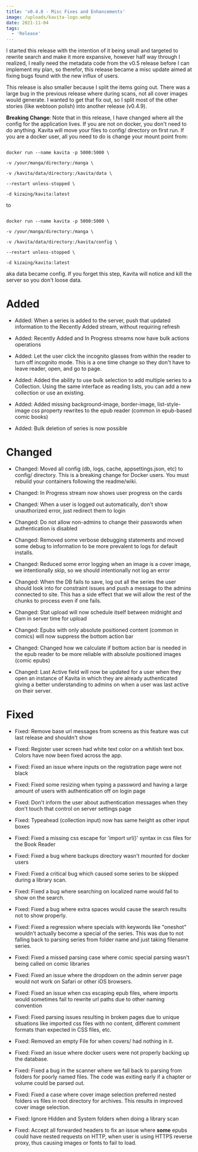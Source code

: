 ```yaml
---
title: 'v0.4.8 - Misc Fixes and Enhancements'
image: /uploads/kavita-logo.webp
date: 2021-11-04
tags:
  - 'Release'
---
```


I started this release with the intention of it being small and targeted to rewrite search and make it more expansive, however half way through I realized, I really need the metadata code from the v0.5 release before I can implement my plan, so therefor, this release became a misc update aimed at fixing bugs found with the new influx of users. 



This release is also smaller because I split the items going out. There was a large bug in the previous release where during scans, not all cover images would generate. I wanted to get that fix out, so I split most of the other stories (like webtoon polish) into another release (v0.4.9). 



**Breaking Change**: Note that in this release, I have changed where all the config for the application lives. If you are not on docker, you don't need to do anything. Kavita will move your files to config/ directory on first run. If you are a docker user, all you need to do is change your mount point from:



```

docker run --name kavita -p 5000:5000 \

-v /your/manga/directory:/manga \

-v /kavita/data/directory:/kavita/data \

--restart unless-stopped \

-d kizaing/kavita:latest

```

to

```

docker run --name kavita -p 5000:5000 \

-v /your/manga/directory:/manga \

-v /kavita/data/directory:/kavita/config \

--restart unless-stopped \

-d kizaing/kavita:latest

```

aka data became config. If you forget this step, Kavita will notice and kill the server so you don't loose data. 



# Added

- Added: When a series is added to the server, push that updated information to the Recently Added stream, without requiring refresh

- Added: Recently Added and In Progress streams now have bulk actions operations 

- Added: Let the user click the incognito glasses from within the reader to turn off incognito mode. This is a one time change so they don't have to leave reader, open, and go to page. 

- Added: Added the ability to use bulk selection to add multiple series to a Collection. Using the same interface as reading lists, you can add a new collection or use an existing.

- Added: Added missing background-image, border-image, list-style-image css property rewrites to the epub reader (common in epub-based comic books)

- Added: Bulk deletion of series is now possible 



# Changed

- Changed: Moved all config (db, logs, cache, appsettings.json, etc) to config/ directory. This is a breaking change for Docker users. You must rebuild your containers following the readme/wiki.

- Changed: In Progress stream now shows user progress on the cards

- Changed: When a user is logged out automatically, don't show unauthorized error, just redirect them to login

- Changed: Do not allow non-admins to change their passwords when authentication is disabled

- Changed: Removed some verbose debugging statements and moved some debug to information to be more prevalent to logs for default installs. 

- Changed: Reduced some error logging when an image is a cover image, we intentionally skip, so we should intentionally not log an error

- Changed: When the DB fails to save, log out all the series the user should look into for constraint issues and push a message to the admins connected to site. This has a side effect that we will allow the rest of the chunks to process even if one fails.

- Changed: Stat upload will now schedule itself between midnight and 6am in server time for upload 

- Changed: Epubs with only absolute positioned content (common in comics) will now suppress the bottom action bar

- Changed: Changed how we calculate if bottom action bar is needed in the epub reader to be more reliable with absolute positioned images (comic epubs)

- Changed: Last Active field will now be updated for a user when they open an instance of Kavita in which they are already authenticated giving a better understanding to admins on when a user was last active on their server.



# Fixed

- Fixed: Remove base url messages from screens as this feature was cut last release and shouldn't show

- Fixed: Register user screen had white text color on a whitish text box. Colors have now been fixed across the app.

- Fixed: Fixed an issue where inputs on the registration page were not black

- Fixed: Fixed some resizing when typing a password and having a large amount of users with authentication off on login page

- Fixed: Don't inform the user about authentication messages when they don't touch that control on server settings page

- Fixed: Typeahead (collection input) now has same height as other input boxes

- Fixed: Fixed a missing css escape for 'import url()' syntax in css files for the Book Reader

- Fixed: Fixed a bug where backups directory wasn't mounted for docker users

- Fixed: Fixed a critical bug which caused some series to be skipped during a library scan. 

- Fixed: Fixed a bug where searching on localized name would fail to show on the search. 

- Fixed: Fixed a bug where extra spaces would cause the search results not to show properly. 

- Fixed: Fixed a regression where specials with keywords like "oneshot" wouldn't actually become a special of the series. This was due to not falling back to parsing series from folder name and just taking filename series.

- Fixed: Fixed a missed parsing case where comic special parsing wasn't being called on comic libraries

- Fixed: Fixed an issue where the dropdown on the admin server page would not work on Safari or other iOS browsers.

- Fixed: Fixed an issue when css escaping epub files, where imports would sometimes fail to rewrite url paths due to other naming convention

- Fixed: Fixed parsing issues resulting in broken pages due to unique situations like imported css files with no content, different comment formats than expected in CSS files, etc.

- Fixed: Removed an empty File for when covers/ had nothing in it.

- Fixed: Fixed an issue where docker users were not properly backing up the database. 

- Fixed: Fixed a bug in the scanner where we fall back to parsing from folders for poorly named files. The code was exiting early if a chapter or volume could be parsed out.

- Fixed: Fixed a case where cover image selection preferred nested folders vs files in root directory for archives. This results in improved cover image selection.

- Fixed: Ignore Hidden and System folders when doing a library scan

- Fixed: Accept all forwarded headers to fix an issue where **some** epubs could have nested requests on HTTP, when user is using HTTPS reverse proxy, thus causing images or fonts to fail to load.

